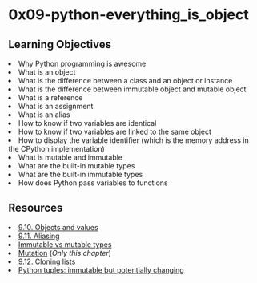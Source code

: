 # 0x09-python-everything_is_object

## Learning Objectives
<li>Why Python programming is awesome</li>
<li>What is an object</li>
<li>What is the difference between a class and an object or instance</li>
<li>What is the difference between immutable object and mutable object</li>
<li>What is a reference</li>
<li>What is an assignment</li>
<li>What is an alias</li>
<li>How to know if two variables are identical</li>
<li>How to know if two variables are linked to the same object</li>
<li>How to display the variable identifier (which is the memory address in the CPython implementation)</li>
<li>What is mutable and immutable</li>
<li>What are the built-in mutable types</li>
<li>What are the built-in immutable types</li>
<li>How does Python pass variables to functions</li>

## Resources
<li><a href="/rltoken/MrtBogRzYETxnSKG97E7Sg" target="_blank" title="9.10. Objects and values">9.10. Objects and values</a> </li>
<li><a href="/rltoken/Ro-7kVXtmWyAeOXEw7RhSg" target="_blank" title="9.11. Aliasing">9.11. Aliasing</a> </li>
<li><a href="/rltoken/X1lEmkwQRWI3fP4W7bq_qw" target="_blank" title="Immutable vs mutable types">Immutable vs mutable types</a> </li>
<li><a href="/rltoken/6d5UiQ__13J1EU8BdddCyg" target="_blank" title="Mutation">Mutation</a> (<em>Only this chapter</em>)</li>
<li><a href="/rltoken/-Gi4PX4srBYFKpZ5Er6sqA" target="_blank" title="9.12. Cloning lists">9.12. Cloning lists</a> </li>
<li><a href="/rltoken/NZIom4L-tS0HjpY_uEVr9A" target="_blank" title="Python tuples: immutable but potentially changing">Python tuples: immutable but potentially changing</a> </li>
